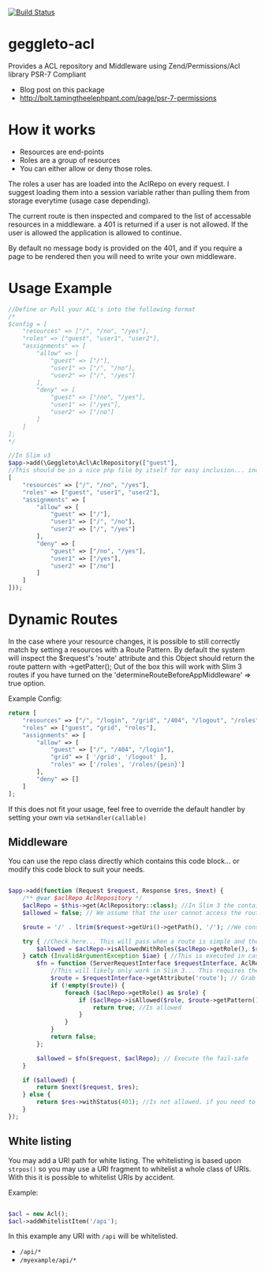 [![Build Status](https://travis-ci.org/geggleto/geggleto-acl.svg)](https://travis-ci.org/geggleto/geggleto-acl)

# geggleto-acl
Provides a ACL repository and Middleware using Zend/Permissions/Acl library
PSR-7 Compliant

- Blog post on this package
- http://bolt.tamingtheelephpant.com/page/psr-7-permissions

# How it works
- Resources are end-points
- Roles are a group of resources
- You can either allow or deny those roles.

The roles a user has are loaded into the AclRepo on every request. I suggest loading them into a session variable rather than pulling them from storage everytime (usage case depending).

The current route is then inspected and compared to the list of accessable resources in a middleware. a 401 is returned if a user is not allowed. If the user is allowed the application is allowed to continue.

By default no message body is provided on the 401, and if you require a page to be rendered then you will need to write your own middleware.

# Usage Example

```php
//Define or Pull your ACL's into the following format
/*
$config = [
    "resources" => ["/", "/no", "/yes"],
    "roles" => ["guest", "user1", "user2"],
    "assignments" => [
        "allow" => [
            "guest" => ["/"],
            "user1" => ["/", "/no"],
            "user2" => ["/", "/yes"]
        ],
        "deny" => [
            "guest" => ["/no", "/yes"],
            "user1" => ["/yes"],
            "user2" => ["/no"]
        ]
    ]
];
*/

//In Slim v3
$app->add(\Geggleto\Acl\AclRepository(["guest"], 
//This should be in a nice php file by itself for easy inclusion... include '/path/to/acl/definition.php'
[
    "resources" => ["/", "/no", "/yes"],
    "roles" => ["guest", "user1", "user2"],
    "assignments" => [
        "allow" => [
            "guest" => ["/"],
            "user1" => ["/", "/no"],
            "user2" => ["/", "/yes"]
        ],
        "deny" => [
            "guest" => ["/no", "/yes"],
            "user1" => ["/yes"],
            "user2" => ["/no"]
        ]
    ]
]));
```

# Dynamic Routes
In the case where your resource changes, it is possible to still correctly match by setting a resources with a Route Pattern.
By default the system will inspect the $request's 'route' attribute and this Object should return the route pattern with ->getPatter();
Out of the box this will work with Slim 3 routes if you have turned on the 'determineRouteBeforeAppMiddleware' => true option.

Example Config:
```php
return [
    "resources" => ["/", "/login", "/grid", "/404", "/logout", "/roles", "/roles/{pein}"],
    "roles" => ["guest", "grid", "roles"],
    "assignments" => [
        "allow" => [
            "guest" => ["/", "/404", "/login"],
            "grid" => [ '/grid', '/logout' ],
            "roles" => ['/roles', '/roles/{pein}']
        ],
        "deny" => []
    ]
];
```

If this does not fit your usage, feel free to override the default handler by setting your own via `setHandler(callable)`

## Middleware
You can use the repo class directly which contains this code block... or modify this code block to suit your needs.
```php

$app->add(function (Request $request, Response $res, $next) {
    /** @var $aclRepo AclRepository */ 
    $aclRepo = $this->get(AclRepository::class); //In Slim 3 the container is bound to function definitions
    $allowed = false; // We assume that the user cannot access the route

    $route = '/' . ltrim($request->getUri()->getPath(), '/'); //We construct our path

    try { //Check here... This will pass when a route is simple and there is no route parameters
        $allowed = $aclRepo->isAllowedWithRoles($aclRepo->getRole(), $route);
    } catch (InvalidArgumentException $iae) { //This is executed in cases where there is a route parameters... /user/{id:} 
        $fn = function (ServerRequestInterface $requestInterface, AclRepository $aclRepo) {
            //This will likely only work in Slim 3... This requires the determineRouteBeforeAppMiddleware => true to be set in the container
            $route = $requestInterface->getAttribute('route'); // Grab the route to get the pattern
            if (!empty($route)) {
                foreach ($aclRepo->getRole() as $role) {
                    if ($aclRepo->isAllowed($role, $route->getPattern())) { // check to see fi the user can access the pattern
                        return true; //Is allowed
                    }
                }
            }
            return false;
        };

        $allowed = $fn($request, $aclRepo); // Execute the fail-safe
    }

    if ($allowed) {
        return $next($request, $res);
    } else {
        return $res->withStatus(401); //Is not allowed. if you need to render a template then do that.
    }
});
```


## White listing
You may add a URI path for white listing. The whitelisting is based upon `strpos()` so you may use a URI fragment to whitelist a whole class of URIs.
With this it is possible to whitelist URIs by accident.

Example:
```php

$acl = new Acl();
$acl->addWhitelistItem('/api');
```

In this example any URI with `/api` will be whitelisted. 
- `/api/*`
- `/myexample/api/*`
